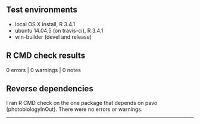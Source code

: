 ## Test environments
* local OS X install, R 3.4.1
* ubuntu 14.04.5 (on travis-ci), R 3.4.1
* win-builder (devel and release)

## R CMD check results

0 errors | 0 warnings | 0 notes

## Reverse dependencies

I ran R CMD check on the one package that depends on pavo (photobiologyInOut). There were no errors or warnings.

---